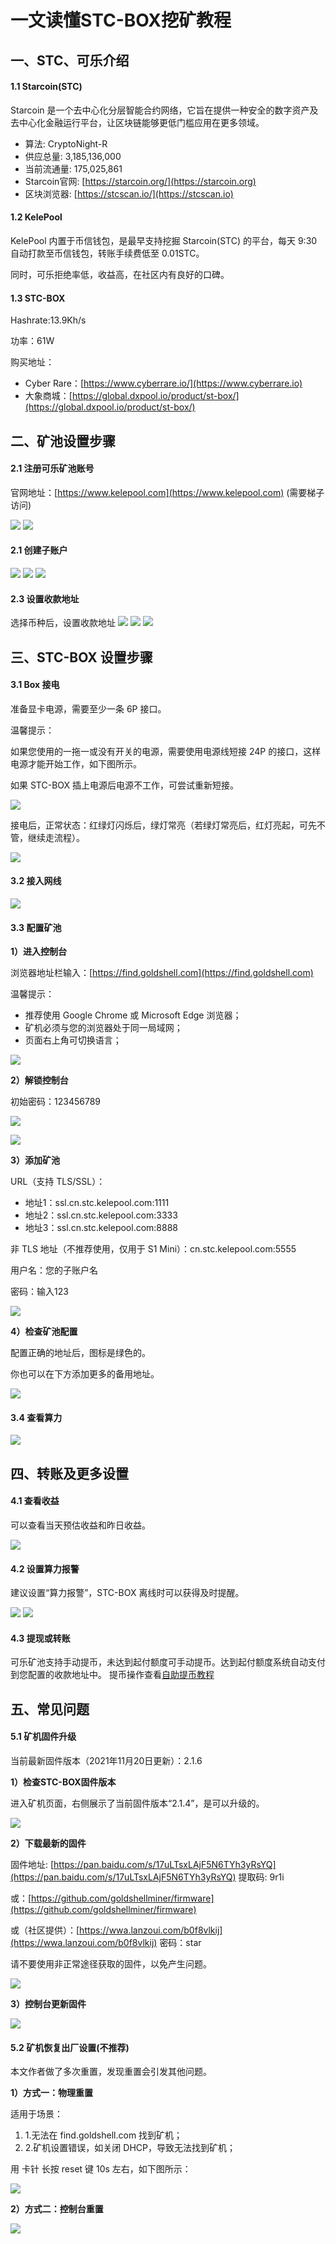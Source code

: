 # 一文读懂STC-BOX挖矿教程

## 一、STC、可乐介绍 <a href="#r3dn0" id="r3dn0"></a>

#### 1.1 Starcoin(STC) <a href="#pmgbx" id="pmgbx"></a>

Starcoin 是一个去中心化分层智能合约网络，它旨在提供一种安全的数字资产及去中心化金融运行平台，让区块链能够更低门槛应用在更多领域。

* 算法: CryptoNight-R
* 供应总量: 3,185,136,000
* 当前流通量: 175,025,861
* Starcoin官网: [https://starcoin.org/](https://starcoin.org)
* 区块浏览器: [https://stcscan.io/](https://stcscan.io)

#### 1.2 KelePool <a href="#vecbb" id="vecbb"></a>

KelePool 内置于币信钱包，是最早支持挖掘 Starcoin(STC) 的平台，每天 9:30 自动打款至币信钱包，转账手续费低至 0.01STC。

同时，可乐拒绝率低，收益高，在社区内有良好的口碑。

#### 1.3 STC-BOX <a href="#vivx1" id="vivx1"></a>

Hashrate:13.9Kh/s

功率：61W

购买地址：

* Cyber Rare：[https://www.cyberrare.io/](https://www.cyberrare.io)
* 大象商城：[https://global.dxpool.io/product/st-box/](https://global.dxpool.io/product/st-box/)

## 二、矿池设置步骤 <a href="#nlrbm" id="nlrbm"></a>

#### 2.1 注册可乐矿池账号 <a href="#wkba4" id="wkba4"></a>

官网地址：[https://www.kelepool.com](https://www.kelepool.com) (需要梯子访问)

![](<../../.gitbook/assets/new/zc.png>)
![](<../../.gitbook/assets/new/zc2.png>)


#### 2.1 创建子账户 <a href="#khq5m" id="khq5m"></a>

![](<../../.gitbook/assets/new/ac2.png>)
![](<../../.gitbook/assets/new/ac3.png>)
![](<../../.gitbook/assets/new/ac4.png>)

#### 2.3 设置收款地址 <a href="#rrftn" id="rrftn"></a>

选择币种后，设置收款地址
![](<../../.gitbook/assets/new/sksz1.png>)
![](<../../.gitbook/assets/new/sksz2.png>)
![](<../../.gitbook/assets/new/sksz3.png>)


## 三、STC-BOX 设置步骤 <a href="#m5856" id="m5856"></a>

#### 3.1 Box 接电 <a href="#iqdmx" id="iqdmx"></a>

准备显卡电源，需要至少一条 6P 接口。

温馨提示：

如果您使用的一拖一或没有开关的电源，需要使用电源线短接 24P 的接口，这样电源才能开始工作，如下图所示。

如果 STC-BOX 插上电源后电源不工作，可尝试重新短接。

![](<../../.gitbook/assets/image(106).png>)

接电后，正常状态：红绿灯闪烁后，绿灯常亮（若绿灯常亮后，红灯亮起，可先不管，继续走流程）。

![](<../../.gitbook/assets/image(181).png>)

#### 3.2 接入网线 <a href="#fke7g" id="fke7g"></a>

![](<../../.gitbook/assets/image(194).png>)

#### 3.3 配置矿池 <a href="#fc5jh" id="fc5jh"></a>

**1）进入控制台**

浏览器地址栏输入：[https://find.goldshell.com](https://find.goldshell.com)

温馨提示：

* 推荐使用 Google Chrome 或 Microsoft Edge 浏览器；
* 矿机必须与您的浏览器处于同一局域网；
* 页面右上角可切换语言；

![](<../../.gitbook/assets/image(101).png>)

**2）解锁控制台**

初始密码：123456789

![](<../../.gitbook/assets/image(127).png>)

![](<../../.gitbook/assets/image(147).png>)

**3）添加矿池**

URL（支持 TLS/SSL）：

* 地址1：ssl.cn.stc.kelepool.com:1111
* 地址2：ssl.cn.stc.kelepool.com:3333
* 地址3：ssl.cn.stc.kelepool.com:8888




非 TLS 地址（不推荐使用，仅用于 S1 Mini）：cn.stc.kelepool.com:5555

用户名：您的子账户名

密码：输入123

![](<../../.gitbook/assets/image(103).png>)

**4）检查矿池配置**

配置正确的地址后，图标是绿色的。

你也可以在下方添加更多的备用地址。

![](<../../.gitbook/assets/image(150).png>)

#### 3.4 查看算力 <a href="#gy2nq" id="gy2nq"></a>

![](<../../.gitbook/assets/image(185).png>)

## 四、转账及更多设置 <a href="#yevcw" id="yevcw"></a>

#### 4.1 查看收益 <a href="#ocpcv" id="ocpcv"></a>

可以查看当天预估收益和昨日收益。

![](<../../.gitbook/assets/new/stc.png>)

#### 4.2 设置算力报警 <a href="#i0gdd" id="i0gdd"></a>

建议设置“算力报警”，STC-BOX 离线时可以获得及时提醒。

![](<../../.gitbook/assets/new/slbj1.png>)
![](<../../.gitbook/assets/new/slbj2.png>)

#### 4.3 提现或转账 <a href="#r1xao" id="r1xao"></a>

可乐矿池支持手动提币，未达到起付额度可手动提币。达到起付额度系统自动支付到您配置的收款地址中。
提币操作查看[自助提币教程](../how-to-mining/zi-zhu-ti-bi.md)



## 五、常见问题 <a href="#fkdlq" id="fkdlq"></a>

#### 5.1 矿机固件升级 <a href="#jwtw5" id="jwtw5"></a>

当前最新固件版本（2021年11月20日更新）：2.1.6

**1）检查STC-BOX固件版本**

进入矿机页面，右侧展示了当前固件版本“2.1.4”，是可以升级的。

![](<../../.gitbook/assets/image(105).png>)

**2）下载最新的固件**

固件地址: [https://pan.baidu.com/s/17uLTsxLAjF5N6TYh3yRsYQ](https://pan.baidu.com/s/17uLTsxLAjF5N6TYh3yRsYQ) 提取码: 9r1i

或：[https://github.com/goldshellminer/firmware](https://github.com/goldshellminer/firmware)

或（社区提供）：[https://wwa.lanzoui.com/b0f8vlkij](https://wwa.lanzoui.com/b0f8vlkij) 密码：star

请不要使用非正常途径获取的固件，以免产生问题。

![](<../../.gitbook/assets/image(179).png>)

**3）控制台更新固件**

![](<../../.gitbook/assets/image(134).png>)

#### 5.2 矿机恢复出厂设置(不推荐) <a href="#oduji" id="oduji"></a>

本文作者做了多次重置，发现重置会引发其他问题。

**1）方式一：物理重置**

适用于场景：

1. 1.无法在 find.goldshell.com 找到矿机；
2. 2.矿机设置错误，如关闭 DHCP，导致无法找到矿机；

用 卡针 长按 reset 键 10s 左右，如下图所示：

![](<../../.gitbook/assets/image(139).png>)

**2）方式二：控制台重置**

![](<../../.gitbook/assets/image(100).png>)
